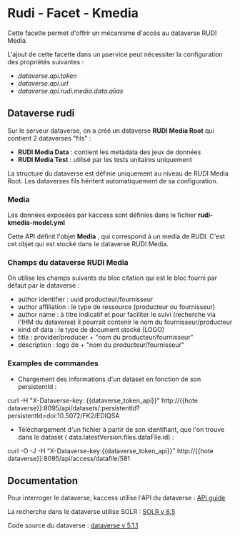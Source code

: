 # Rudi - Facet - Kmedia

Cette facette permet d'offrir un mécanisme d'accès au dataverse RUDI Media.

L'ajout de cette facette dans un µservice peut nécessiter la configuration des propriétés suivantes :

* _dataverse.api.token_
* _dataverse.api.url_
* _dataverse.api.rudi.media.data.alias_

## Dataverse rudi

Sur le serveur dataverse, on a créé un dataverse  __RUDI Media Root__  qui contient 2 dataverses "fils" :

* **RUDI Media Data** : contient les metadata des jeux de données
* **RUDI Media Test** : utilisé par les tests unitaires uniquement

La structure du dataverse est définie uniquement au niveau de RUDI Media Root. Les dataverses fils héritent
automatiquement de sa configuration.

### Media

Les données exposées par kaccess sont définies dans le fichier  __rudi-kmedia-model.yml__

Cette API définit l'objet  __Media__ , qui correspond à un media de RUDI.
C'est cet objet qui est stocké dans le dataverse RUDI Media.

### Champs du dataverse RUDI Media

On utilise les champs suivants du bloc citation qui est le bloc fourni par défaut par le dataverse :

* author identifier : uuid producteur/fournisseur
* author affiliation : le type de ressource (producteur ou fournisseur)
* author name  : à titre indicatif et pour faciliter le suivi (recherche via l'IHM du dataverse) il pourrait contenir le
  nom du fournisseur/producteur
* kind of data : le type de document stocké (LOGO)
* title : provider/producer + "nom du producteur/fournisseur"
* description : logo de + "nom du producteur/fournisseur"

### Examples de commandes

* Chargement des informations d'un dataset en fonction de son persistentId :

curl -H "X-Dataverse-key:
{{dataverse_token_api}}" http://{{hote dataverse}}:8095/api/datasets/:persistentId?persistentId=doi:10.5072/FK2/EDIQSA

* Téléchargement d'un fichier à partir de son identifiant, que l'on trouve dans le dataset (
  data.latestVersion.files.dataFile.id) :

curl -O -J -H "X-Dataverse-key:{{dataverse_token_api}}" http://{{hote dataverse}}:8095/api/access/datafile/581

## Documentation

Pour interroger le dataverse, kaccess utilise l'API du dataverse : [API guide](https://guides.dataverse.org/en/5.1/api/index.html)

La recherche dans le dataverse utilise SOLR : [SOLR v 8.5](https://solr.apache.org/guide/8_5/searching.html)

Code source du dataverse : [dataverse v 5.1.1](https://github.com/IQSS/dataverse/releases/tag/v5.1.1)
